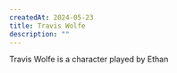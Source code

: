 ```yaml
---
createdAt: 2024-05-23
title: Travis Wolfe
description: ""
---
```

T﻿ravis Wolfe is a character played by Ethan